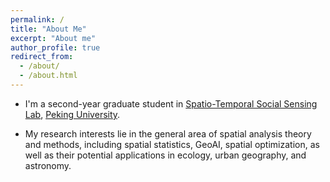 ```yaml
---
permalink: /
title: "About Me"
excerpt: "About me"
author_profile: true
redirect_from: 
  - /about/
  - /about.html
---
```


* I'm a second-year graduate student in [Spatio-Temporal Social Sensing Lab](https://geos3.netlify.app/), [Peking University](https://www.pku.edu.cn).

* My research interests lie in the general area of spatial analysis theory and methods, including spatial statistics, GeoAI, spatial optimization, as well as their potential applications in ecology, urban geography, and astronomy. 
